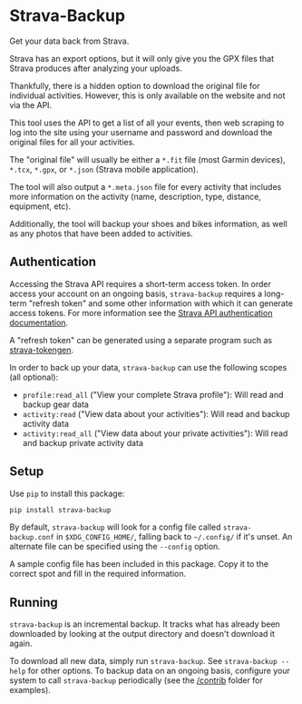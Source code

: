 Strava-Backup
=============
Get your data back from Strava.

Strava has an export options, but it will only give you the GPX files that Strava produces after
analyzing your uploads.

Thankfully, there is a hidden option to download the original file for individual activities.
However, this is only available on the website and not via the API.

This tool uses the API to get a list of all your events, then web scraping to log into the site
using your username and password and download the original files for all your activities.

The "original file" will usually be either a `*.fit` file (most Garmin devices), `*.tcx`, `*.gpx`,
or `*.json` (Strava mobile application).

The tool will also output a `*.meta.json` file for every activity that includes more information on
the activity (name, description, type, distance, equipment, etc).

Additionally, the tool will backup your shoes and bikes information, as well as any photos that have
been added to activities.


Authentication
--------------
Accessing the Strava API requires a short-term access token. In order access your account on an
ongoing basis, `strava-backup` requires a long-term "refresh token" and some other information with
which it can generate access tokens. For more information see the [Strava API authentication
documentation](https://developers.strava.com/docs/authentication/).

A "refresh token" can be generated using a separate program such as
[strava-tokengen](https://github.com/pR0Ps/strava-tokengen).

In order to back up your data, `strava-backup` can use the following scopes (all optional):
- `profile:read_all` ("View your complete Strava profile"): Will read and backup gear data
- `activity:read` ("View data about your activities"): Will read and backup activity data
- `activity:read_all` ("View data about your private activities"): Will read and backup private activity data


Setup
-----
Use `pip` to install this package:
```bash
pip install strava-backup
```

By default, `strava-backup` will look for a config file called `strava-backup.conf` in
`$XDG_CONFIG_HOME/`, falling back to `~/.config/` if it's unset. An alternate file can be specified
using the `--config` option.

A sample config file has been included in this package. Copy it to the correct spot and fill in the
required information.


Running
-------
`strava-backup` is an incremental backup. It tracks what has already been downloaded by looking at
the output directory and doesn't download it again.

To download all new data, simply run `strava-backup`. See `strava-backup --help` for other options.
To backup data on an ongoing basis, configure your system to call `strava-backup` periodically (see
the [/contrib](contrib/) folder for examples).
